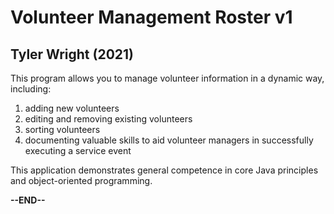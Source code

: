 # Volunteer Management Roster v1
## Tyler Wright (2021)

This program allows you to manage volunteer information in a dynamic way, including:
1. adding new volunteers
2. editing and removing existing volunteers
3. sorting volunteers
4. documenting valuable skills to aid volunteer managers in successfully executing a service event

This application demonstrates general competence in core Java principles and object-oriented
programming.

**--END--**


